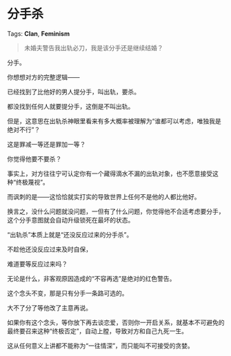 # 分手杀

Tags: **Clan**, **Feminism**

> 未婚夫警告我出轨必刀，我是该分手还是继续结婚？



分手。

你想想对方的完整逻辑——

已经找到了比他好的男人提分手，叫出轨，要杀。

都没找到任何人就要提分手，这倒是不叫出轨。

但是，这意思在出轨杀神眼里看来有多大概率被理解为“谁都可以考虑，唯独我是绝对不行”？

这是罪减一等还是罪加一等？

你觉得他要不要杀？

事实上，对方往往宁可认定你有一个藏得滴水不漏的出轨对象，也不愿意接受这种“终极蔑视”。

而讽刺的是——这恰恰就实打实的导致世界上任何不是他的人都比他好。

换言之，没什么问题就没问题，一但有了什么问题，你觉得他不合适考虑要分手，这个分手意图就会自动升级锁死在最坏的状态。

  


“出轨杀”本质上就是“还没反应过来的分手杀”。

不趁他还没反应过来及时自保，

难道要等反应过来吗？

  


无论是什么，非客观原因造成的“不容再选”是绝对的红色警告。

  


这个念头不变，那是只有分手一条路可选的。

大不了分了等他改了主意再说。

  


如果你有这个念头，等你放下再去谈恋爱，否则你一开启关系，就基本不可避免的最终要召来这种“终极否定”，自动上膛，导致对方和自己九死一生。

这从任何意义上讲都不能称为“一往情深”，而只能叫不可接受的贪婪。



